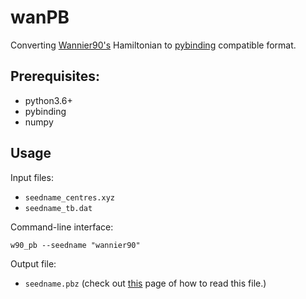 # wanPB

Converting [Wannier90's](http://www.wannier.org) Hamiltonian to [pybinding](https://docs.pybinding.site/en/stable/) compatible format.

## Prerequisites:
- python3.6+
- pybinding
- numpy

## Usage

Input files:

- `seedname_centres.xyz`
- `seedname_tb.dat`

Command-line interface:
```
w90_pb --seedname "wannier90"
```

Output file:

- `seedname.pbz` (check out [this](https://docs.pybinding.site/en/stable/api.html#results) page of how to read this file.)
